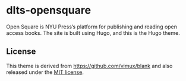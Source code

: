 # dlts-opensquare

Open Square is NYU Press’s platform for publishing and reading open access books. 
The site is built using Hugo, and this is the Hugo theme.


## License

This theme is derived from https://github.com/vimux/blank and also released under the [MIT license](//github.com/Vimux/blank/blob/master/LICENSE.md).